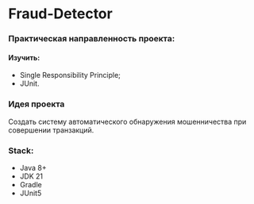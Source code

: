# Fraud-Detector

### Практическая направленность проекта:
#### Изучить:
* Single Responsibility Principle;
* JUnit.

### Идея проекта
Создать систему автоматического обнаружения мошенничества при совершении транзакций.

### Stack:
* Java 8+
* JDK 21
* Gradle
* JUnit5
